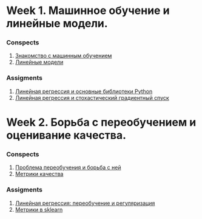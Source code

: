 Week 1. Машинное обучение и линейные модели.
======

 
### Conspects
1. [Знакомство с машинным обучением](week1/Lesson_1.pdf)
2. [Линейные модели](week1/Lesson_2.pdf)

### Assigments
1. [Линейная регрессия и основные библиотеки Python](week1/linreg_height_weight.ipynb)
2. [Линейная регрессия и стохастический градиентный спуск](week1/linreg_stochastic_grad_descent.ipynb)

Week 2. Борьба с переобучением и оценивание качества.
======

### Conspects
1. [Проблема переобучения и борьба с ней](week2/Lesson_3.pdf)
2. [Метрики качества](week2/Lesson_4.pdf)

### Assigments
1. [Линейная регрессия: переобучение и регуляризация](week2/linreg_height_weight.ipynb)
2. [Метрики в sklearn](week2/linreg_stochastic_grad_descent.ipynb)

